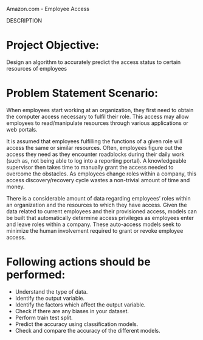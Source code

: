 Amazon.com - Employee Access

DESCRIPTION

# Project Objective: 
Design an algorithm to accurately predict the access status to certain resources of employees


# Problem Statement Scenario:
When employees start working at an organization, they first need to obtain the computer access necessary to fulfil their role. This access may allow employees to read/manipulate resources through various applications or web portals.

It is assumed that employees fulfilling the functions of a given role will access the same or similar resources. Often, employees figure out the access they need as they encounter roadblocks during their daily work (such as, not being able to log into a reporting portal). A knowledgeable supervisor then takes time to manually grant the access needed to overcome the obstacles. As employees change roles within a company, this access discovery/recovery cycle wastes a non-trivial amount of time and money.

There is a considerable amount of data regarding employees’ roles within an organization and the resources to which they have access. Given the data related to current employees and their provisioned access, models can be built that automatically determine access privileges as employees enter and leave roles within a company. These auto-access models seek to minimize the human involvement required to grant or revoke employee access.

# Following actions should be performed:
* Understand the type of data.
* Identify the output variable.
* Identify the factors which affect the output variable.
* Check if there are any biases in your dataset.
* Perform train test split.
* Predict the accuracy using classification models.
* Check and compare the accuracy of the different models.
